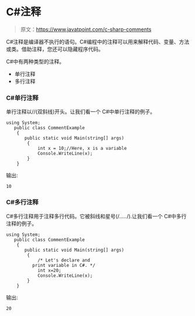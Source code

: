 # C#注释

> 原文：<https://www.javatpoint.com/c-sharp-comments>

C#注释是编译器不执行的语句。C#编程中的注释可以用来解释代码、变量、方法或类。借助注释，您还可以隐藏程序代码。

C#中有两种类型的注释。

*   单行注释
*   多行注释

### C#单行注释

单行注释以//(双斜线)开头。让我们看一个 C#中单行注释的例子。

```
using System;
   public class CommentExample
    {
       public static void Main(string[] args)
        {
            int x = 10;//Here, x is a variable  
            Console.WriteLine(x);
        }
    }

```

输出:

```
10

```

### C#多行注释

C#多行注释用于注释多行代码。它被斜线和星号(/*.....*/).让我们看一个 C#中多行注释的例子。

```
using System;
   public class CommentExample
    {
       public static void Main(string[] args)
        {
            /* Let's declare and 
		  print variable in C#. */ 
	        int x=20;
            Console.WriteLine(x);
        }
    }

```

输出:

```
20

```